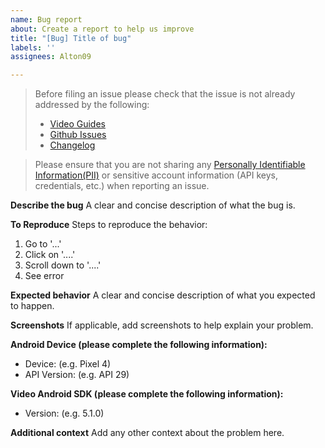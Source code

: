 ```yaml
---
name: Bug report
about: Create a report to help us improve
title: "[Bug] Title of bug"
labels: ''
assignees: Alton09

---
```


<!-- Check the following before filing an issue -->
> Before filing an issue please check that the issue is not already addressed by the following:
>  * [Video Guides](https://www.twilio.com/docs/api/video)
>  * [Github Issues](https://github.com/twilio/twilio-video-app-android/issues)
>  * [Changelog](https://github.com/twilio/twilio-video-app-android/blob/master/CHANGELOG.md)

> Please ensure that you are not sharing any
[Personally Identifiable Information(PII)](https://www.twilio.com/docs/glossary/what-is-personally-identifiable-information-pii)
or sensitive account information (API keys, credentials, etc.) when reporting an issue.

**Describe the bug**
A clear and concise description of what the bug is.

**To Reproduce**
Steps to reproduce the behavior:
1. Go to '...'
2. Click on '....'
3. Scroll down to '....'
4. See error

**Expected behavior**
A clear and concise description of what you expected to happen.

**Screenshots**
If applicable, add screenshots to help explain your problem.

**Android Device (please complete the following information):**
 - Device: (e.g. Pixel 4)
 - API Version: (e.g. API 29)

**Video Android SDK (please complete the following information):**
- Version: (e.g. 5.1.0)

**Additional context**
Add any other context about the problem here.
